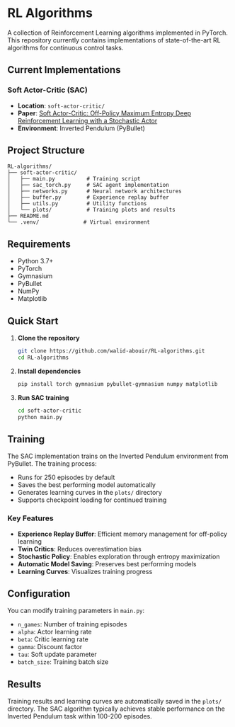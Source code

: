 # RL Algorithms

A collection of Reinforcement Learning algorithms implemented in PyTorch. This repository currently contains implementations of state-of-the-art RL algorithms for continuous control tasks.

##  Current Implementations

### Soft Actor-Critic (SAC)
- **Location**: `soft-actor-critic/`
- **Paper**: [Soft Actor-Critic: Off-Policy Maximum Entropy Deep Reinforcement Learning with a Stochastic Actor](https://arxiv.org/abs/1801.01290)
- **Environment**: Inverted Pendulum (PyBullet)

##  Project Structure

```
RL-algorithms/
├── soft-actor-critic/
│   ├── main.py          # Training script
│   ├── sac_torch.py     # SAC agent implementation
│   ├── networks.py      # Neural network architectures
│   ├── buffer.py        # Experience replay buffer
│   ├── utils.py         # Utility functions
│   └── plots/           # Training plots and results
├── README.md
└── .venv/              # Virtual environment
```

##  Requirements

- Python 3.7+
- PyTorch
- Gymnasium
- PyBullet
- NumPy
- Matplotlib

##  Quick Start

1. **Clone the repository**
   ```bash
   git clone https://github.com/walid-abouir/RL-algorithms.git
   cd RL-algorithms
   ```

3. **Install dependencies** 
   ```bash
   pip install torch gymnasium pybullet-gymnasium numpy matplotlib
   ```

4. **Run SAC training**
   ```bash
   cd soft-actor-critic
   python main.py
   ```

##  Training

The SAC implementation trains on the Inverted Pendulum environment from PyBullet. The training process:

- Runs for 250 episodes by default
- Saves the best performing model automatically
- Generates learning curves in the `plots/` directory
- Supports checkpoint loading for continued training

### Key Features

- **Experience Replay Buffer**: Efficient memory management for off-policy learning
- **Twin Critics**: Reduces overestimation bias
- **Stochastic Policy**: Enables exploration through entropy maximization
- **Automatic Model Saving**: Preserves best performing models
- **Learning Curves**: Visualizes training progress

##  Configuration

You can modify training parameters in `main.py`:

- `n_games`: Number of training episodes
- `alpha`: Actor learning rate
- `beta`: Critic learning rate
- `gamma`: Discount factor
- `tau`: Soft update parameter
- `batch_size`: Training batch size

##  Results

Training results and learning curves are automatically saved in the `plots/` directory. The SAC algorithm typically achieves stable performance on the Inverted Pendulum task within 100-200 episodes.

